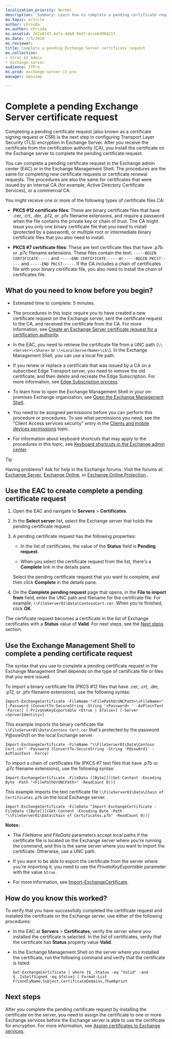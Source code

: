 ```yaml
---
localization_priority: Normal
description: 'Summary: Learn how to complete a pending certificate request in Exchange Server after you receive the certificate from the certification authority.'
ms.topic: article
author: chrisda
ms.author: chrisda
ms.assetid: 3d2a8747-4afa-4db8-94d7-dcce6d90d21f
ms.date: 7/5/2018
ms.reviewer: 
title: Complete a pending Exchange Server certificate request
ms.collection:
- Strat_EX_Admin
- exchange-server
audience: ITPro
ms.prod: exchange-server-it-pro
manager: dansimp

---
```


# Complete a pending Exchange Server certificate request

Completing a pending certificate request (also known as a certificate signing request or CSR) is the next step in configuring Transport Layer Security (TLS) encryption in Exchange Server. After you receive the certificate from the certification authority (CA), you install the certificate on the Exchange server to complete the pending certificate request.

You can complete a pending certificate request in the Exchange admin center (EAC) or in the Exchange Management Shell. The procedures are the same for completing new certificate requests or certificate renewal requests. The procedures are also the same for certificates that were issued by an internal CA (for example, Active Directory Certificate Services), or a commercial CA.

You might receive one or more of the following types of certificate files CA:

- **PKCS #12 certificate files**: These are binary certificate files that have .cer, .crt, .der, .p12, or .pfx filename extensions, and require a password when the file contains the private key or chain of trust. The CA might issue you only one binary certificate file that you need to install (protected by a password), or multiple root or intermediate binary certificate files that you also need to install.

- **PKCS #7 certificate files**: These are text certificate files that have .p7b or .p7c filename extensions. These files contain the text: `-----BEGIN CERTIFICATE-----` and `-----END CERTIFICATE-----` or `-----BEGIN PKCS7-----` and `-----END PKCS7-----`. If the CA includes a chain of certificates file with your binary certificate file, you also need to install the chain of certificates file.

## What do you need to know before you begin?

- Estimated time to complete: 5 minutes.

- The procedures in this topic require you to have created a new certificate request on the Exchange server, sent the certificate request to the CA, and received the certificate from the CA. For more information, see [Create an Exchange Server certificate request for a certification authority](create-ca-certificate-requests.md).

- In the EAC, you need to retrieve the certificate file from a UNC path (`\\<Server>\<Share>` or `\\<LocalServerName>\c$\`). In the Exchange Management Shell, you can use a local file path.

- If you renew or replace a certificate that was issued by a CA on a subscribed Edge Transport server, you need to remove the old certificate, and then delete and recreate the Edge Subscription. For more information, see [Edge Subscription process](../edge-transport-servers/edge-subscriptions.md#edge-subscription-process).

- To learn how to open the Exchange Management Shell in your on-premises Exchange organization, see [Open the Exchange Management Shell](https://docs.microsoft.com/powershell/exchange/exchange-server/open-the-exchange-management-shell).

- You need to be assigned permissions before you can perform this procedure or procedures. To see what permissions you need, see the "Client Access services security" entry in the [Clients and mobile devices permissions](../../permissions/feature-permissions/client-and-mobile-device-permissions.md) topic.

- For information about keyboard shortcuts that may apply to the procedures in this topic, see [Keyboard shortcuts in the Exchange admin center](../../about-documentation/exchange-admin-center-keyboard-shortcuts.md).

> [!TIP]
> Having problems? Ask for help in the Exchange forums. Visit the forums at: [Exchange Server](https://go.microsoft.com/fwlink/p/?linkId=60612), [Exchange Online](https://go.microsoft.com/fwlink/p/?linkId=267542), or [Exchange Online Protection](https://go.microsoft.com/fwlink/p/?linkId=285351)..

## Use the EAC to create complete a pending certificate request

1. Open the EAC and navigate to **Servers** \> **Certificates**.

2. In the **Select server** list, select the Exchange server that holds the pending certificate request.

3. A pending certificate request has the following properties:

   - In the list of certificates, the value of the **Status** field is **Pending request**.

   - When you select the certificate request from the list, there's a **Complete** link in the details pane.

   Select the pending certificate request that you want to complete, and then click **Complete** in the details pane.

4. On the **Complete pending request** page that opens, in the **File to import from** field, enter the UNC path and filename for the certificate file. For example, `\\FileServer01\Data\ContosoCert.cer`. When you're finished, click **OK**.

The certificate request becomes a certificate in the list of Exchange certificates with a **Status** value of **Valid**. For next steps, see the [Next steps](#next-steps) section.

## Use the Exchange Management Shell to complete a pending certificate request

The syntax that you use to complete a pending certificate request in the Exchange Management Shell depends on the type of certificate file or files that you were issued.

To import a binary certificate file (PKCS #12 files that have .cer, .crt, .der, .p12, or .pfx filename extensions), use the following syntax:

```
Import-ExchangeCertificate -FileName "<FilePathOrUNCPath>\<FileName>" [-Password (ConvertTo-SecureString -String '<Password> ' -AsPlainText -Force)] [-PrivateKeyExportable <$true | $false>] [-Server <ServerIdentity>]
```

This example imports the binary certificate file `\\FileServer01\Data\Contoso Cert.cer` that's protected by the password P@ssw0rd1 on the local Exchange server.

```
Import-ExchangeCertificate -FileName "\\FileServer01\Data\Contoso Cert.cer" -Password (ConvertTo-SecureString -String 'P@ssw0rd1' -AsPlainText -Force)
```

To import a chain of certificates file (PKCS #7 text files that have .p7b or .p7c filename extensions), use the following syntax:

```
Import-ExchangeCertificate -FileData ([Byte[]](Get-Content -Encoding Byte -Path "<FilePathOrUNCPath>" -ReadCount 0))]
```

This example imports the text certificate file `\\FileServer01\Data\Chain of Certificates.p7b` on the local Exchange server.

```
Import-ExchangeCertificate -FileData "Import-ExchangeCertificate -FileData ([Byte[]](Get-Content -Encoding Byte -Path "\\FileServer01\Data\Chain of Certificates.p7b" -ReadCount 0))]
```

 **Notes:**

- The _FileName_ and _FileData_ parameters accept local paths if the certificate file is located on the Exchange server where you're running the command, and this is the same server where you want to import the certificate. Otherwise, use a UNC path.

- If you want to be able to export the certificate from the server where you're importing it, you need to use the _PrivateKeyExportable_ parameter with the value `$true`.

- For more information, see [Import-ExchangeCertificate](http://technet.microsoft.com/library/c1a98e97-e58a-49c8-a44d-948b2fc07876.aspx).

## How do you know this worked?

To verify that you have successfully completed the certificate request and installed the certificate on the Exchange server, use either of the following procedures:

- In the EAC at **Servers** \> **Certificates**, verify the server where you installed the certificate is selected. In the list of certificates, verify that the certificate has **Status** property value **Valid**.

- In the Exchange Management Shell on the server where you installed the certificate, run the following command and verify that the certificate is listed:

  ```
  Get-ExchangeCertificate | where {$_.Status -eq "Valid" -and $_.IsSelfSigned -eq $false} | Format-List FriendlyName,Subject,CertificateDomains,Thumbprint
  ```

## Next steps

After you complete the pending certificate request by installing the certificate on the server, you need to assign the certificate to one or more Exchange services before the Exchange server is able to use the certificate for encryption. For more information, see [Assign certificates to Exchange services](assign-certificates-to-services.md).
